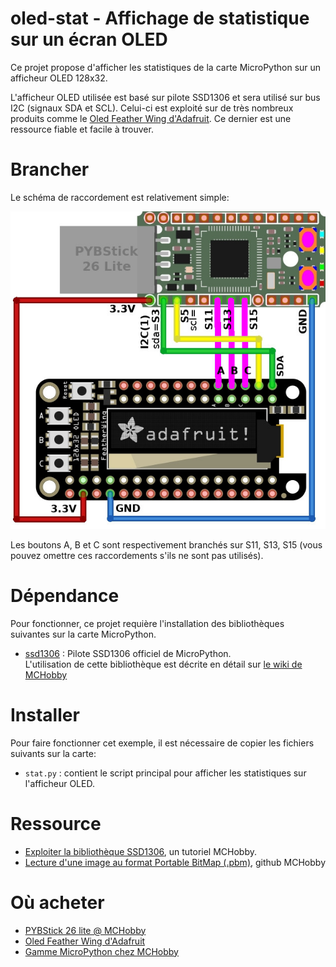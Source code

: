 # oled-stat - Affichage de statistique sur un écran OLED

Ce projet propose d'afficher les statistiques de la carte MicroPython sur un afficheur OLED 128x32.

L'afficheur OLED utilisée est basé sur pilote SSD1306 et sera utilisé sur bus I2C (signaux SDA et SCL). Celui-ci est exploité sur de très nombreux produits comme le [Oled Feather Wing d'Adafruit](https://shop.mchobby.be/product.php?id_product=879). Ce dernier est une ressource fiable et facile à trouver.

# Brancher
Le schéma de raccordement est relativement simple:

![Brancher](docs/_static/ssd1306-oled-to-pybstick.jpg)

Les boutons A, B et C sont respectivement branchés sur S11, S13, S15 (vous pouvez omettre ces raccordements s'ils ne sont pas utilisés).

# Dépendance
Pour fonctionner, ce projet requière l'installation des bibliothèques suivantes sur la carte MicroPython.

* [ssd1306](https://raw.githubusercontent.com/micropython/micropython/master/drivers/display/ssd1306.py) : Pilote SSD1306 officiel de MicroPython.<br />L'utilisation de cette bibliothèque est décrite en détail sur [le wiki de MCHobby](https://wiki.mchobby.be/index.php?title=FEATHER-MICROPYTHON-OLED)

# Installer

Pour faire fonctionner cet exemple, il est nécessaire de copier les fichiers suivants sur la carte:

* `stat.py` : contient le script principal pour afficher les statistiques sur l'afficheur OLED.

# Ressource
* [Exploiter la bibliothèque SSD1306](https://wiki.mchobby.be/index.php?title=FEATHER-MICROPYTHON-OLED), un tutoriel MCHobby.
* [Lecture d'une image au format Portable BitMap (.pbm)](https://github.com/mchobby/esp8266-upy/tree/master/ncd-oled), github MCHobby

# Où acheter
* [PYBStick 26 lite  @ MCHobby](https://shop.mchobby.be/fr/micropython/1830-pybstick-lite-26-micropython-et-arduino-3232100018303-garatronic.html)
* [Oled Feather Wing d'Adafruit](https://shop.mchobby.be/product.php?id_product=879)
* [Gamme MicroPython chez MCHobby](https://shop.mchobby.be/fr/56-micropython)
